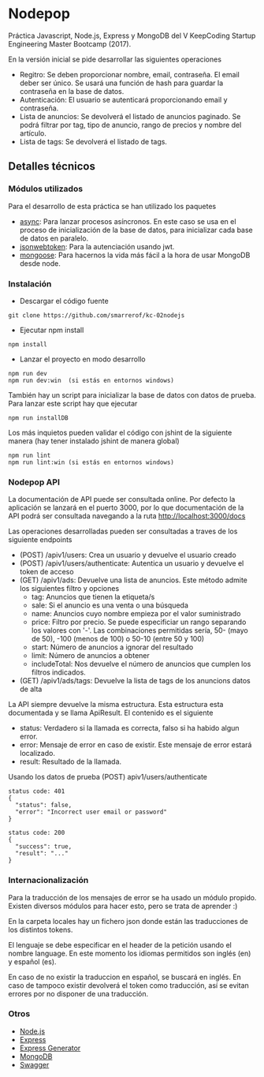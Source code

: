 # Nodepop
Práctica Javascript, Node.js, Express y MongoDB del V KeepCoding Startup Engineering Master Bootcamp (2017).
 
En la versión inicial se pide desarrollar las siguientes operaciones
* Regitro: Se deben proporcionar nombre, email, contraseña. El email deber ser único. Se usará una función de hash para guardar la contraseña en la base de datos.
* Autenticación: El usuario se autenticará proporcionando email y contraseña.
* Lista de anuncios: Se devolverá el listado de anuncios paginado. Se podrá filtrar por tag, tipo de anuncio, rango de precios y nombre del artículo.
* Lista de tags: Se devolverá el listado de tags.


## Detalles técnicos
### Módulos utilizados
Para el desarrollo de esta práctica se han utilizado los paquetes
* [async](https://www.npmjs.com/package/async): Para lanzar procesos asíncronos. En este caso se usa en el proceso de inicialización de la base de datos, para inicializar cada base de datos en paralelo.
* [jsonwebtoken](https://www.npmjs.com/package/jsonwebtoken): Para la autenciación usando jwt.
* [mongoose](https://www.npmjs.com/package/mongoose): Para hacernos la vida más fácil a la hora de usar MongoDB desde node.

### Instalación
* Descargar el código fuente
```
git clone https://github.com/smarrerof/kc-02nodejs
```
* Ejecutar npm install
```
npm install
```
* Lanzar el proyecto en modo desarrollo
```
npm run dev
npm run dev:win  (si estás en entornos windows)
```

También hay un script para inicializar la base de datos con datos de prueba. Para lanzar este script hay que ejecutar
```
npm run installDB
```

Los más inquietos pueden validar el código con jshint de la siguiente manera (hay tener instalado jshint de manera global)
```
npm run lint
npm run lint:win (si estás en entornos windows)
```

### Nodepop API
La documentación de API puede ser consultada online. Por defecto la aplicación se lanzará en el puerto 3000, por lo que documentación de la API podrá ser consultada navegando a la ruta [http://localhost:3000/docs](http://localhost:3000/docs)

Las operaciones desarrolladas pueden ser consultadas a traves de los siguiente endpoints
* (POST) /apiv1/users: Crea un usuario y devuelve el usuario creado
* (POST) /apiv1/users/authenticate: Autentica un usuario y devuelve el token de acceso
* (GET) /apiv1/ads: Devuelve una lista de anuncios. Este método admite los siguientes filtro y opciones
  * tag: Anuncios que tienen la etiqueta/s
  * sale: Si el anuncio es una venta o una búsqueda
  * name: Anuncios cuyo nombre empieza por el valor suministrado
  * price: Filtro por precio. Se puede especificiar un rango separando los valores con '-'. Las combinaciones permitidas sería, 50- (mayo de 50), -100 (menos de 100) o 50-10 (entre 50 y 100)
  * start: Número de anuncios a ignorar del resultado
  * limit: Número de anuncios a obtener
  * includeTotal: Nos devuelve el número de anuncios que cumplen los filtros indicados.
* (GET) /apiv1/ads/tags: Devuelve la lista de tags de los anuncions datos de alta

La API siempre devuelve la misma estructura. Esta estructura esta documentada y se llama ApiResult. El contenido es el siguiente
* status: Verdadero si la llamada es correcta, falso si ha habido algun error.
* error: Mensaje de error en caso de existir. Este mensaje de error estará localizado.
* result: Resultado de la llamada.

Usando los datos de prueba
(POST) apiv1/users/authenticate
```
status code: 401
{
  "status": false,
  "error": "Incorrect user email or password"
}
```
```
status code: 200
{
  "success": true,
  "result": "..."
}
```


### Internacionalización
Para la traducción de los mensajes de error se ha usado un módulo propido. Existen diversos módulos para hacer esto, pero se trata de aprender :)

En la carpeta locales hay un fichero json donde están las traducciones de los distintos tokens.

El lenguaje se debe especificar en el header de la petición usando el nombre language. En este momento los idiomas permitidos son inglés (en) y español (es).

En caso de no existir la traduccion en español, se buscará en inglés. En caso de tampoco existir devolverá el token como traducción, así se evitan errores por no disponer de una traducción.

### Otros
* [Node.js](https://nodejs.org)
* [Express](http://expressjs.com)
* [Express Generator](https://www.npmjs.com/package/express-generator)
* [MongoDB](https://www.mongodb.com/)
* [Swagger](http://swagger.io/)